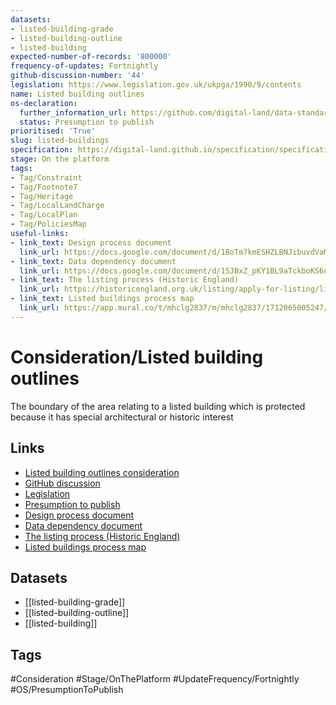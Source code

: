 ```yaml
---
datasets:
- listed-building-grade
- listed-building-outline
- listed-building
expected-number-of-records: '800000'
frequency-of-updates: Fortnightly
github-discussion-number: '44'
legislation: https://www.legislation.gov.uk/ukpga/1990/9/contents
name: Listed building outlines
os-declaration:
  further_information_url: https://github.com/digital-land/data-standards-backlog/discussions/44#discussioncomment-10187427
  status: Presumption to publish
prioritised: 'True'
slug: listed-buildings
specification: https://digital-land.github.io/specification/specification/listed-building/
stage: On the platform
tags:
- Tag/Constraint
- Tag/Footnote7
- Tag/Heritage
- Tag/LocalLandCharge
- Tag/LocalPlan
- Tag/PoliciesMap
useful-links:
- link_text: Design process document
  link_url: https://docs.google.com/document/d/1BoTm7kmESHZLBNJibuvdVaMsF3odKsKGLXlPnf-8gFY/edit?usp=sharing
- link_text: Data dependency document
  link_url: https://docs.google.com/document/d/1SJBxZ_pKY1BL9aTckboKS6u6nqwZJOk4_buY9SKJ3Xg/edit
- link_text: The listing process (Historic England)
  link_url: https://historicengland.org.uk/listing/apply-for-listing/listing-process/
- link_text: Listed buildings process map
  link_url: https://app.mural.co/t/mhclg2837/m/mhclg2837/1712065005247/3ff6509868c8d96c9665debd82d8f6c1ef627897?sender=u1cae178c0a712eade24c2472
---
```


# Consideration/Listed building outlines

The boundary of the area relating to a listed building which is protected because it has special architectural or historic interest

## Links

* [Listed building outlines consideration](https://design.planning.data.gov.uk/planning-consideration/listed-buildings)
* [GitHub discussion](https://github.com/digital-land/data-standards-backlog/discussions/44)
* [Legislation](https://www.legislation.gov.uk/ukpga/1990/9/contents)
* [Presumption to publish](https://github.com/digital-land/data-standards-backlog/discussions/44#discussioncomment-10187427)
* [Design process document](https://docs.google.com/document/d/1BoTm7kmESHZLBNJibuvdVaMsF3odKsKGLXlPnf-8gFY/edit?usp=sharing)
* [Data dependency document](https://docs.google.com/document/d/1SJBxZ_pKY1BL9aTckboKS6u6nqwZJOk4_buY9SKJ3Xg/edit)
* [The listing process (Historic England)](https://historicengland.org.uk/listing/apply-for-listing/listing-process/)
* [Listed buildings process map](https://app.mural.co/t/mhclg2837/m/mhclg2837/1712065005247/3ff6509868c8d96c9665debd82d8f6c1ef627897?sender=u1cae178c0a712eade24c2472)

## Datasets

* [[listed-building-grade]]
* [[listed-building-outline]]
* [[listed-building]]

## Tags

#Consideration #Stage/OnThePlatform #UpdateFrequency/Fortnightly #OS/PresumptionToPublish